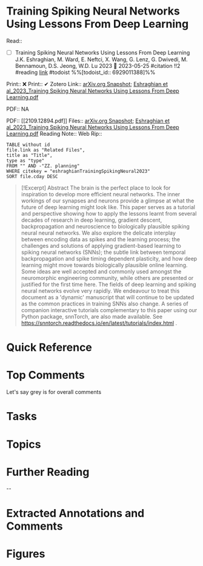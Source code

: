 

# Training Spiking Neural Networks Using Lessons From Deep Learning
Read::
- [ ] Training Spiking Neural Networks Using Lessons From Deep Learning J.K. Eshraghian, M. Ward, E. Neftci, X. Wang, G. Lenz, G. Dwivedi, M. Bennamoun, D.S. Jeong, W.D. Lu 2023 🛫 2023-05-25 #citation !!2 #reading [link](https://todoist.com/showTask?id=6929011388) #todoist  %%[todoist_id:: 6929011388]%%

Print::  ❌
Print:: ✔ 
Zotero Link:: [arXiv.org Snapshot](zotero://open-pdf/library/items/5X99I2FC); [Eshraghian et al_2023_Training Spiking Neural Networks Using Lessons From Deep Learning.pdf](zotero://open-pdf/library/items/MGPBPV43)

PDF:: NA

PDF:: [[2109.12894.pdf]]
Files:: [arXiv.org Snapshot](file:///C:%5CUsers%5Cmichaelt%5CInsync%5Cm@tarlton.info%5CGoogle%20Drive%5C06.%20Zotero%5Cstorage%5C5X99I2FC%5C2109.html); [Eshraghian et al_2023_Training Spiking Neural Networks Using Lessons From Deep Learning.pdf](file:///C:%5CUsers%5Cmichaelt%5CInsync%5Cm@tarlton.info%5CGoogle%20Drive%5C06.%20Zotero%5Cstorage_new%5CarXiv_2023%5CEshraghian%20et%20al_2023_Training%20Spiking%20Neural%20Networks%20Using%20Lessons%20From%20Deep%20Learning.pdf)
Reading Note:: 
Web Rip:: 

```dataview
TABLE without id
file.link as "Related Files",
title as "Title",
type as "type"
FROM "" AND -"ZZ. planning"
WHERE citekey = "eshraghianTrainingSpikingNeural2023" 
SORT file.cday DESC
```


> [!Excerpt] Abstract
> The brain is the perfect place to look for inspiration to develop more efficient neural networks. The inner workings of our synapses and neurons provide a glimpse at what the future of deep learning might look like. This paper serves as a tutorial and perspective showing how to apply the lessons learnt from several decades of research in deep learning, gradient descent, backpropagation and neuroscience to biologically plausible spiking neural neural networks. We also explore the delicate interplay between encoding data as spikes and the learning process; the challenges and solutions of applying gradient-based learning to spiking neural networks (SNNs); the subtle link between temporal backpropagation and spike timing dependent plasticity, and how deep learning might move towards biologically plausible online learning. Some ideas are well accepted and commonly used amongst the neuromorphic engineering community, while others are presented or justified for the first time here. The fields of deep learning and spiking neural networks evolve very rapidly. We endeavour to treat this document as a 'dynamic' manuscript that will continue to be updated as the common practices in training SNNs also change. A series of companion interactive tutorials complementary to this paper using our Python package, snnTorch, are also made available. See https://snntorch.readthedocs.io/en/latest/tutorials/index.html .


# Quick Reference

# Top Comments
Let's say grey is for overall comments
 

# Tasks

# Topics


# Further Reading 
 

--
# Extracted Annotations and Comments


# Figures